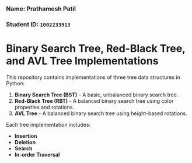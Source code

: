 ### Name: Prathamesh Patil  
### Student ID: `1002233913`

# Binary Search Tree, Red-Black Tree, and AVL Tree Implementations

This repository contains implementations of three tree data structures in Python:
1. **Binary Search Tree (BST)** - A basic, unbalanced binary search tree.
2. **Red-Black Tree (RBT)** - A balanced binary search tree using color properties and rotations.
3. **AVL Tree** - A balanced binary search tree using height-based rotations.

Each tree implementation includes:
- **Insertion**
- **Deletion**
- **Search**
- **In-order Traversal**